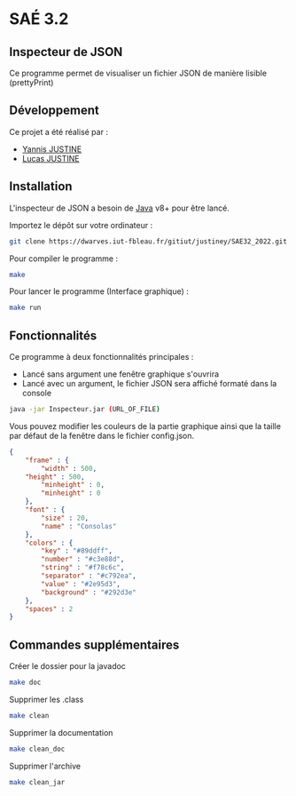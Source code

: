 # SAÉ 3.2
## Inspecteur de JSON
Ce programme permet de visualiser un fichier JSON de manière lisible (prettyPrint)

## Développement 

Ce projet a été réalisé par :
- [Yannis JUSTINE](https://github.com/YannisJustine)
- [Lucas JUSTINE](https://github.com/LucasJustine)

## Installation

L'inspecteur de JSON a besoin de [Java](https://www.oracle.com/java/technologies/downloads/) v8+ pour être lancé.

Importez le dépôt sur votre ordinateur :
```sh
git clone https://dwarves.iut-fbleau.fr/gitiut/justiney/SAE32_2022.git
````

Pour compiler le programme :
```sh
make
```

Pour lancer le programme (Interface graphique) :
```sh
make run
```

## Fonctionnalités

Ce programme à deux fonctionnalités principales : 
- Lancé sans argument une fenêtre graphique s'ouvrira
- Lancé avec un argument, le fichier JSON sera affiché formaté dans la console

```sh
java -jar Inspecteur.jar (URL_OF_FILE)
```

Vous pouvez modifier les couleurs de la partie graphique ainsi que la taille par défaut de la fenêtre dans le fichier config.json.
```json
{
    "frame" : {
    	"width" : 500,
	"height" : 500,
        "minheight" : 0,
        "minheight" : 0
    },
    "font" : {
        "size" : 20,
        "name" : "Consolas"
    },
    "colors" : {
        "key" : "#89ddff",
        "number" : "#c3e88d",
        "string" : "#f78c6c",
        "separator" : "#c792ea",
        "value" : "#2e95d3",
        "background" : "#292d3e"
    },
    "spaces" : 2
}
```

## Commandes supplémentaires

Créer le dossier pour la javadoc
```sh
make doc
```

Supprimer les .class
```sh
make clean
```

Supprimer la documentation
```sh
make clean_doc
```

Supprimer l'archive
```sh
make clean_jar
```
